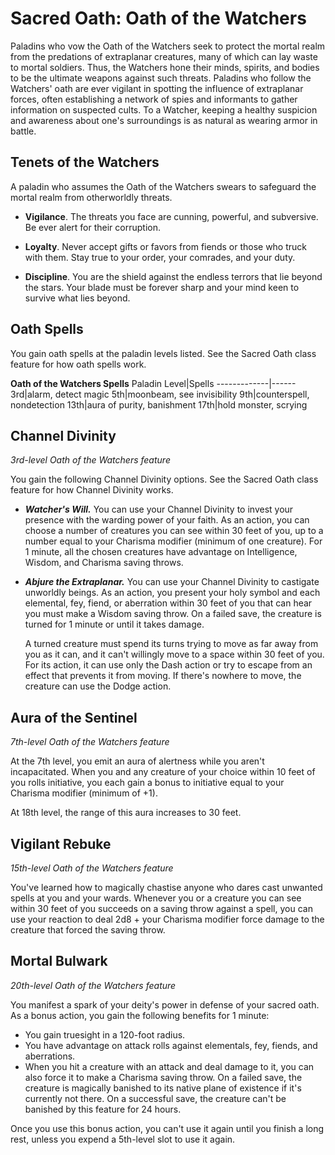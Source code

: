 # Sacred Oath: Oath of the Watchers
Paladins who vow the Oath of the Watchers seek to protect the mortal realm from the predations of extraplanar creatures, many of which can lay waste to mortal soldiers. Thus, the Watchers hone their minds, spirits, and bodies to be the ultimate weapons against such threats. Paladins who follow the Watchers' oath are ever vigilant in spotting the influence of extraplanar forces, often establishing a network of spies and informants to gather information on suspected cults. To a Watcher, keeping a healthy suspicion and awareness about one's surroundings is as natural as wearing armor in battle.

## Tenets of the Watchers
A paladin who assumes the Oath of the Watchers swears to safeguard the mortal realm from otherworldly threats.

* **Vigilance**. The threats you face are cunning, powerful, and subversive. Be ever alert for their corruption.

* **Loyalty**. Never accept gifts or favors from fiends or those who truck with them. Stay true to your order, your comrades, and your duty.

* **Discipline**. You are the shield against the endless terrors that lie beyond the stars. Your blade must be forever sharp and your mind keen to survive what lies beyond.

## Oath Spells
You gain oath spells at the paladin levels listed. See the Sacred Oath class feature for how oath spells work.

**Oath of the Watchers Spells**
Paladin Level|Spells
-------------|------
3rd|alarm, detect magic
5th|moonbeam, see invisibility
9th|counterspell, nondetection
13th|aura of purity, banishment
17th|hold monster, scrying

## Channel Divinity
*3rd-level Oath of the Watchers feature*

You gain the following Channel Divinity options. See the Sacred Oath class feature for how Channel Divinity works.

* ***Watcher's Will.*** You can use your Channel Divinity to invest your presence with the warding power of your faith. As an action, you can choose a number of creatures you can see within 30 feet of you, up to a number equal to your Charisma modifier (minimum of one creature). For 1 minute, all the chosen creatures have advantage on Intelligence, Wisdom, and Charisma saving throws.

* ***Abjure the Extraplanar.*** You can use your Channel Divinity to castigate unworldly beings. As an action, you present your holy symbol and each elemental, fey, fiend, or aberration within 30 feet of you that can hear you must make a Wisdom saving throw. On a failed save, the creature is turned for 1 minute or until it takes damage.

  A turned creature must spend its turns trying to move as far away from you as it can, and it can't willingly move to a space within 30 feet of you. For its action, it can use only the Dash action or try to escape from an effect that prevents it from moving. If there's nowhere to move, the creature can use the Dodge action.

## Aura of the Sentinel
*7th-level Oath of the Watchers feature*

At the 7th level, you emit an aura of alertness while you aren't incapacitated. When you and any creature of your choice within 10 feet of you rolls initiative, you each gain a bonus to initiative equal to your Charisma modifier (minimum of +1).

At 18th level, the range of this aura increases to 30 feet.

## Vigilant Rebuke
*15th-level Oath of the Watchers feature*

You've learned how to magically chastise anyone who dares cast unwanted spells at you and your wards. Whenever you or a creature you can see within 30 feet of you succeeds on a saving throw against a spell, you can use your reaction to deal 2d8 + your Charisma modifier force damage to the creature that forced the saving throw.

## Mortal Bulwark
*20th-level Oath of the Watchers feature*

You manifest a spark of your deity's power in defense of your sacred oath. As a bonus action, you gain the following benefits for 1 minute:

* You gain truesight in a 120-foot radius.
* You have advantage on attack rolls against elementals, fey, fiends, and aberrations.
* When you hit a creature with an attack and deal damage to it, you can also force it to make a Charisma saving throw. On a failed save, the creature is magically banished to its native plane of existence if it's currently not there. On a successful save, the creature can't be banished by this feature for 24 hours.

Once you use this bonus action, you can't use it again until you finish a long rest, unless you expend a 5th-level slot to use it again.